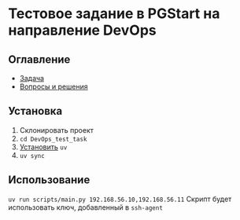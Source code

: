 # Тестовое задание в PGStart на направление DevOps

## Оглавление
- [Задача](docs/TASK.md)
- [Вопросы и решения](docs/DECISIONS.md)

## Установка 
1. Склонировать проект
2. `cd DevOps_test_task`
3. [Установить](https://docs.astral.sh/uv/getting-started/installation/) `uv` 
4. `uv sync`

## Использование
`uv run scripts/main.py 192.168.56.10,192.168.56.11`
Скрипт будет использовать ключ, добавленный в `ssh-agent`